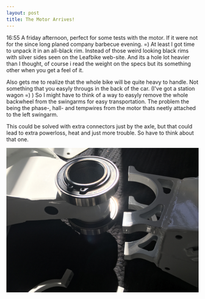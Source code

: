 ```yaml
---
layout: post
title: The Motor Arrives!
---
```

16:55 A friday afternoon, perfect for some tests with the motor. If it were not for the since long planed company barbecue evening. =) At least I got time to unpack it in an all-black rim. Instead of those weird looking black rims with silver sides seen on the Leafbike web-site. And its a hole lot heavier than I thought, of course i read the weight on the specs but its something other when you get a feel of it.

Also gets me to realize that the whole bike will be quite heavy to handle. Not something that you easyly througs in the back of the car. (I've got a station wagon =) ) So I might have to think of a way to easyly remove the whole backwheel from the swingarms for easy transportation. The problem the being the phase-, hall- and tempwires from the motor thats neetly attached to the left swingarm.

This could be solved with extra connectors just by the axle, but that could lead to extra powerloss, heat and just more trouble. So have to think about that one.

![Swingarm Ballbearings](/images/swingarm_ballbearings.jpg)
